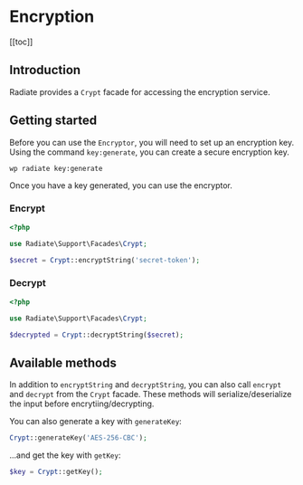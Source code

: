# Encryption

[[toc]]

## Introduction

Radiate provides a `Crypt` facade for accessing the encryption service.

## Getting started

Before you can use the `Encryptor`, you will need to set up an encryption key. Using the command `key:generate`, you can create a secure encryption key.

```
wp radiate key:generate
```

Once you have a key generated, you can use the encryptor.

### Encrypt

```php
<?php

use Radiate\Support\Facades\Crypt;

$secret = Crypt::encryptString('secret-token');

```

### Decrypt

```php
<?php

use Radiate\Support\Facades\Crypt;

$decrypted = Crypt::decryptString($secret);

```

## Available methods

In addition to `encryptString` and `decryptString`, you can also call `encrypt` and `decrypt` from the `Crypt` facade. These methods will serialize/deserialize the input before encrytiing/decrypting.

You can also generate a key with `generateKey`:

```php
Crypt::generateKey('AES-256-CBC');

```

...and get the key with `getKey`:

```php
$key = Crypt::getKey();

```
